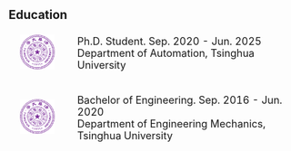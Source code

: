 <h2 style="margin: 2px 0px -15px;">Education</h2>

<div>
<table style="width:100%;border:none;border-spacing:0px;border-collapse:separate;margin-right:auto;margin-left:auto;font-size: large">
  
<tr>
<td style="padding:20px;width:20%;vertical-align:middle;border:none" align="center">
<img width="80" src="./assets/img/tsinghua.png"/> 
</td>
<td style="padding:20px;width:80%;vertical-align:middle;border: none" align="left">
Ph.D. Student. Sep. 2020 - Jun. 2025<br>
Department of Automation, Tsinghua University<br>
</td>
</tr>

<tr>
<td style="padding:20px;width:0%;vertical-align:middle;border:none" align="center">
<img width="80" src="./assets/img/tsinghua.png"/> 
</td>
<td style="padding:20px;width:80%;vertical-align:middle;border: none" align="left">
Bachelor of Engineering. Sep. 2016 - Jun. 2020<br>
Department of Engineering Mechanics, Tsinghua University<br>
</td>
</tr>

</table>    
</div>
  


